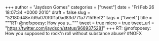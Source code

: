 
+++
author = "Jaydson Gomes"
categories = ["tweet"]
date = "Fri Feb 26 18:07:34 +0000 2010"
draft = false
slug = "52180d48e7d9a070f0f1a0ad83d771a7715f6ef2"
tags = ["tweet"]
title = """RT: @nofxpoesy: How you s..."""
tweet = true
micro = true
tweet_url = "https://twitter.com/jaydson/status/9689375281"
+++
RT: @nofxpoesy: How you supposed to rock'n roll without substance abuse? #NOFX
